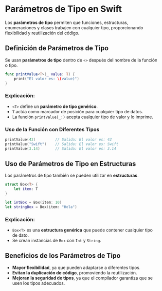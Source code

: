 # Parámetros de Tipo en Swift

Los **parámetros de tipo** permiten que funciones, estructuras, enumeraciones y clases trabajen con cualquier tipo, proporcionando flexibilidad y reutilización del código.

## Definición de Parámetros de Tipo

Se usan **parámetros de tipo** dentro de `<>` después del nombre de la función o tipo.

```swift
func printValue<T>(_ value: T) {
    print("El valor es: \(value)")
}
```

### Explicación:
- `<T>` define un **parámetro de tipo genérico**.
- `T` actúa como marcador de posición para cualquier tipo de datos.
- La función `printValue(_:)` acepta cualquier tipo de valor y lo imprime.

### Uso de la Función con Diferentes Tipos
```swift
printValue(42)         // Salida: El valor es: 42
printValue("Swift")    // Salida: El valor es: Swift
printValue(3.14)       // Salida: El valor es: 3.14
```

## Uso de Parámetros de Tipo en Estructuras

Los parámetros de tipo también se pueden utilizar en **estructuras**.

```swift
struct Box<T> {
    let item: T
}

let intBox = Box(item: 10)
let stringBox = Box(item: "Hola")
```

### Explicación:
- `Box<T>` es una **estructura genérica** que puede contener cualquier tipo de dato.
- Se crean instancias de `Box` con `Int` y `String`.

## Beneficios de los Parámetros de Tipo
- **Mayor flexibilidad**, ya que pueden adaptarse a diferentes tipos.
- **Evitan la duplicación de código**, promoviendo la reutilización.
- **Mejoran la seguridad de tipos**, ya que el compilador garantiza que se usen los tipos adecuados.

